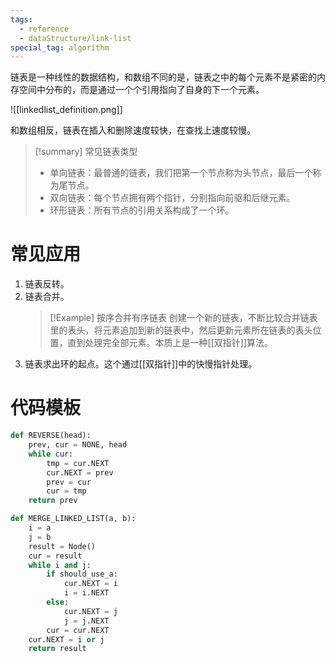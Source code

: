 ```yaml
---
tags:
  - reference
  - dataStructure/link-list
special_tag: algorithm
---
```

链表是一种线性的数据结构，和数组不同的是，链表之中的每个元素不是紧密的内存空间中分布的，而是通过一个个引用指向了自身的下一个元素。

![[linkedlist_definition.png]]

和数组相反，链表在插入和删除速度较快，在查找上速度较慢。

> [!summary] 常见链表类型
> - 单向链表：最普通的链表，我们把第一个节点称为头节点，最后一个称为尾节点。
> - 双向链表：每个节点拥有两个指针，分别指向前驱和后继元素。
> - 环形链表：所有节点的引用关系构成了一个环。

# 常见应用

1. 链表反转。
2. 链表合并。
   > [!Example] 按序合并有序链表
   > 创建一个新的链表，不断比较合并链表里的表头，将元素追加到新的链表中，然后更新元素所在链表的表头位置，直到处理完全部元素。本质上是一种[[双指针]]算法。
3. 链表求出环的起点。这个通过[[双指针]]中的快慢指针处理。

# 代码模板

```python
def REVERSE(head):
	prev, cur = NONE, head
	while cur:
		tmp = cur.NEXT
		cur.NEXT = prev
		prev = cur
		cur = tmp
	return prev
```

```python
def MERGE_LINKED_LIST(a, b):
	i = a
	j = b
	result = Node()
	cur = result
	while i and j:
		if should_use_a:
			cur.NEXT = i
			i = i.NEXT
		else:
			cur.NEXT = j
			j = j.NEXT
		cur = cur.NEXT
	cur.NEXT = i or j
	return result
```